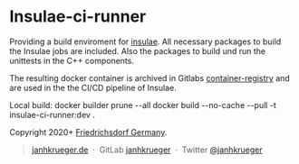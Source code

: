 # Insulae-ci-runner

Providing a build enviroment for [insulae]. All necessary packages to build the Insulae jobs are included. Also the packages to build und run the unittests in the C++ components.

The resulting docker container is archived in Gitlabs [container-registry] and are used in the the CI/CD pipeline of Insulae.

Local build:
docker builder prune --all
docker build --no-cache --pull -t insulae-ci-runner:dev .

Copyright 2020+ [Friedrichsdorf Germany][janhkrueger].

> [janhkrueger.de](http://janhkrueger.de) &nbsp;&middot;&nbsp;
> GitLab [janhkrueger][janhkrueger] &nbsp;&middot;&nbsp;
> Twitter [@janhkrueger](https://twitter.com/janhkrueger)

[janhkrueger]: https://gitlab.com/janhkrueger
[insulae]: https://gitlab.com/insulae_dev/insulae
[container-registry]: https://gitlab.com/insulae_dev/insulae-ci-runner/container_registry
